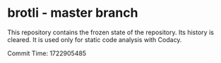 # brotli - master branch

This repository contains the frozen state of the repository.
Its history is cleared. It is used only for static code
analysis with Codacy.

Commit Time: 1722905485